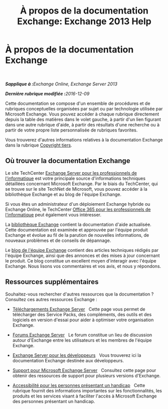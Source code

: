 ﻿---
title: 'À propos de la documentation Exchange: Exchange 2013 Help'
TOCTitle: À propos de la documentation Exchange
ms:assetid: cbc07e0d-2884-4e5d-8065-39b7f6299b9b
ms:mtpsurl: https://technet.microsoft.com/fr-fr/library/Dd351146(v=EXCHG.150)
ms:contentKeyID: 50477382
ms.date: 04/24/2018
mtps_version: v=EXCHG.150
ms.translationtype: HT
---

# À propos de la documentation Exchange

 

_<strong>Sapplique à :</strong>Exchange Online, Exchange Server 2013_

_<strong>Dernière rubrique modifiée :</strong>2016-12-09_

Cette documentation se compose d'un ensemble de procédures et de rubriques conceptuelles organisées par sujet ou par technologie utilisée par Microsoft Exchange. Vous pouvez accéder à chaque rubrique directement depuis la table des matières dans le volet gauche, à partir d'un lien figurant dans une autre rubrique d'aide, à partir des résultats d'une recherche ou à partir de votre propre liste personnalisée de rubriques favorites.

Vous trouverez d'autres informations relatives à la documentation Exchange dans la rubrique [Copyright tiers](https://docs.microsoft.com/fr-fr/exchange/about-exchange-documentation/third-party-copyright-notices).

## Où trouver la documentation Exchange

Le site TechCenter [Exchange Server pour les professionnels de l'informatique](https://go.microsoft.com/fwlink/p/?linkid=34165) est votre principale source d'informations techniques détaillées concernant Microsoft Exchange. Par le biais du TechCenter, qui se trouve sur le site TechNet de Microsoft, vous pouvez accéder à la bibliothèque Exchange et au blog de l'équipe Exchange.

Si vous êtes un administrateur d'un déploiement Exchange hybride ou Exchange Online, le TechCenter [Office 365 pour les professionnels de l'informatique](https://go.microsoft.com/fwlink/p/?linkid=282341) peut également vous intéresser.

La [bibliothèque Exchange](https://go.microsoft.com/fwlink/p/?linkid=82055) contient la documentation d'aide actualisée. Cette documentation est examinée et approuvée par l'équipe produit Exchange et évolue au fil de la parution de nouvelles informations, de nouveaux problèmes et de conseils de dépannage.

Le [blog de l'équipe Exchange](https://go.microsoft.com/fwlink/p/?linkid=178595) contient des articles techniques rédigés par l'équipe Exchange, ainsi que des annonces et des mises à jour concernant le produit. Ce blog constitue un excellent moyen d'interagir avec l'équipe Exchange. Nous lisons vos commentaires et vos avis, et nous y répondons.

## Ressources supplémentaires

Souhaitez-vous rechercher d'autres ressources que la documentation ? Consultez ces autres ressources Exchange :

  - [Téléchargements Exchange Server](https://go.microsoft.com/fwlink/p/?linkid=179447)   Cette page vous permet de télécharger des Service Packs, des compléments, des outils et des logiciels en version d'essai pour aider à optimiser votre organisation Exchange.

  - [Forums Exchange Server](https://go.microsoft.com/fwlink/p/?linkid=60612)   Le forum constitue un lieu de discussion autour d'Exchange entre les utilisateurs et les membres de l'équipe Exchange.

  - [Exchange Server pour les développeurs](https://go.microsoft.com/fwlink/p/?linkid=24705)   Vous trouverez ici la documentation Exchange destinée aux développeurs.

  - [Support pour Microsoft Exchange Server](https://go.microsoft.com/fwlink/p/?linkid=283967)   Consultez cette page pour obtenir des ressources de support pour plusieurs versions d'Exchange.

  - [Accessibilité pour les personnes présentant un handicap](accessibility-for-people-with-disabilities-exchange-2013-help.md)   Cette rubrique fournit des informations importantes sur les fonctionnalités, les produits et les services visant à faciliter l'accès à Microsoft Exchange des personnes présentant un handicap.

